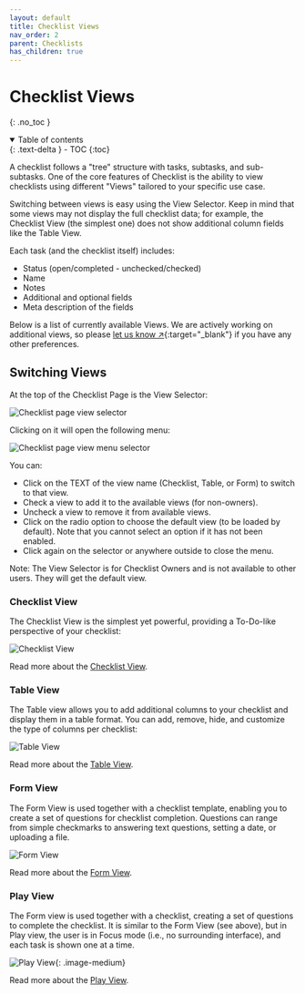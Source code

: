 ```yaml
---
layout: default
title: Checklist Views
nav_order: 2
parent: Checklists
has_children: true
---
```


# Checklist Views

{: .no_toc }

<details open markdown="block">
  <summary>
    Table of contents
  </summary>
  {: .text-delta }
- TOC
{:toc}
</details>

A checklist follows a "tree" structure with tasks, subtasks, and sub-subtasks. One of the core features of Checklist is the ability to view checklists using different "Views" tailored to your specific use case.

Switching between views is easy using the View Selector. Keep in mind that some views may not display the full checklist data; for example, the Checklist View (the simplest one) does not show additional column fields like the Table View.

Each task (and the checklist itself) includes:

- Status (open/completed - unchecked/checked)
- Name
- Notes
- Additional and optional fields
- Meta description of the fields

Below is a list of currently available Views. We are actively working on additional views, so please [let us know ↗](https://checklist.com/feedback){:target="\_blank"} if you have any other preferences.

## Switching Views

At the top of the Checklist Page is the View Selector:

![Checklist page view selector](/assets/images/checklists/checklist-page-view-selector.png)

Clicking on it will open the following menu:

![Checklist page view menu selector](/assets/images/checklists/checklists-view-selector-open.png)

You can:

- Click on the TEXT of the view name (Checklist, Table, or Form) to switch to that view.
- Check a view to add it to the available views (for non-owners).
- Uncheck a view to remove it from available views.
- Click on the radio option to choose the default view (to be loaded by default). Note that you cannot select an option if it has not been enabled.
- Click again on the selector or anywhere outside to close the menu.

Note: The View Selector is for Checklist Owners and is not available to other users. They will get the default view.

### Checklist View

The Checklist View is the simplest yet powerful, providing a To-Do-like perspective of your checklist:

![Checklist View](/assets/images/checklists/checklist-checklist-view.png)

Read more about the [Checklist View](/checklists/checklist-view).

### Table View

The Table view allows you to add additional columns to your checklist and display them in a table format. You can add, remove, hide, and customize the type of columns per checklist:

![Table View](/assets/images/checklists/checklist-table-view.png)

Read more about the [Table View](/checklists/table-view).

### Form View

The Form View is used together with a checklist template, enabling you to create a set of questions for checklist completion. Questions can range from simple checkmarks to answering text questions, setting a date, or uploading a file.

![Form View](/assets/images/checklists/checklist-form-view.png)

Read more about the [Form View](/checklists/form-view).

### Play View

The Form view is used together with a checklist, creating a set of questions to complete the checklist. It is similar to the Form View (see above), but in Play view, the user is in Focus mode (i.e., no surrounding interface), and each task is shown one at a time.

![Play View](/assets/images/views/play-view2.gif){: .image-medium}

Read more about the [Play View](/checklists/play-view).

